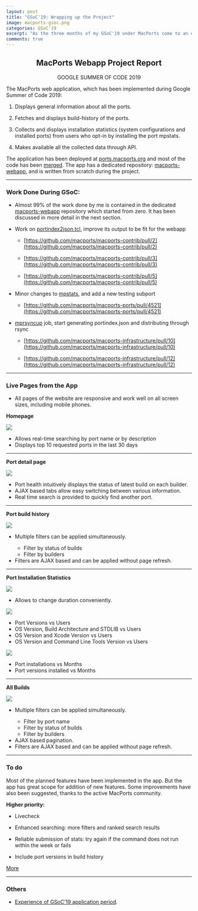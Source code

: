 ```yaml
---
layout: post
title: "GSoC'19: Wrapping up the Project"
image: macports-gsoc.png
categories: GSoC'19
excerpt: "As the three months of my GSoC'19 under MacPorts come to an end, here is the report of the project."
comments: true
---
```


<h2 align="center">MacPorts Webapp Project Report</h2>
<p align="center">GOOGLE SUMMER OF CODE 2019</p>

The MacPorts web application, which has been implemented during Google Summer of Code 2019:

1. Displays general information about all the ports.

2. Fetches and displays build-history of the ports.

3. Collects and displays installation statistics (system configurations and installed ports) from users who opt-in by installing the port mpstats.

4. Makes available all the collected data through API.

The application has been deployed at [ports.macports.org](https://ports.macports.org) and most of the code has been [merged](https://github.com/macports/macports-webapp). The app has a dedicated repository: [macports-webapp](https://github.com/macports/macports-webapp), and is written from scratch during the project.

* * *


### Work Done During GSoC:

* Almost 99% of the work done by me is contained in the dedicated [macports-webapp](https://github.com/macports/macports-webapp) repository which started from zero. It has been discussed in more detail in the next section.

* Work on [portindex2json.tcl](https://github.com/macports/macports-contrib/tree/master/portindex2json), improve its output to be fit for the webapp

    * [https://github.com/macports/macports-contrib/pull/2](https://github.com/macports/macports-contrib/pull/2)

    * [https://github.com/macports/macports-contrib/pull/3](https://github.com/macports/macports-contrib/pull/3)

    * [https://github.com/macports/macports-contrib/pull/5](https://github.com/macports/macports-contrib/pull/5)

* Minor changes to [mpstats](https://github.com/macports/macports-ports/tree/master/sysutils/mpstats), and add a new testing subport

    * [https://github.com/macports/macports-ports/pull/4521](https://github.com/macports/macports-ports/pull/4521)

* [mprsyncup](https://github.com/macports/macports-infrastructure/blob/master/jobs/mprsyncup) job, start generating portindex.json and distributing through rsync

    * [https://github.com/macports/macports-infrastructure/pull/10](https://github.com/macports/macports-infrastructure/pull/10)

    * [https://github.com/macports/macports-infrastructure/pull/12](https://github.com/macports/macports-infrastructure/pull/12)

* * *


### Live Pages from the App

* All pages of the website are responsive and work well on all screen sizes, including mobile phones.

**Homepage**

<div class="row">
    <div class="col-md-7"><img src="/images/posts/gsoc19/homepage.png" class="img-fluid img-thumbnail">
    </div>
    <div class="col-md-5">
    <ul>
        <li>Allows real-time searching by port name or by description</li>
        <li>Displays top 10 requested ports in the last 30 days</li>
    </ul>
    </div>
</div>

* * *

**Port detail page**
<div class="row">
    <div class="col-md-7"><img src="/images/posts/gsoc19/portsummary.png" class="img-fluid img-thumbnail">
    </div>
    <div class="col-md-5">
    <ul>
        <li>Port health intuitively displays the status of latest build on each builder.</li>
        <li>AJAX based tabs allow easy switching between various information.</li>
        <li>Real time search is provided to quickly find another port.</li>
    </ul>
    </div>
</div>

* * *

**Port build history**
<div class="row">
    <div class="col-md-7"><img src="/images/posts/gsoc19/portbuilds.png" class="img-fluid img-thumbnail">
    </div>
    <div class="col-md-5">
    <ul>
        <li>Multiple filters can be applied simultaneously.</li>
        <ul>
            <li>Filter by status of builds</li>
            <li>Filter by builders</li>
        </ul>
        <li>Filters are AJAX based and can be applied without page refresh.</li>
    </ul>
    </div>
</div>

* * *

**Port Installation Statistics**
<div class="row">
    <div class="col-md-4"><img src="/images/posts/gsoc19/portstats1.png" class="img-fluid img-thumbnail">
        <ul>
        <li>Allows to change duration conveniently.</li>
        </ul>
    </div>
    <div class="col-md-4"><img src="/images/posts/gsoc19/portstats2.png" class="img-fluid img-thumbnail">
        <ul>
        <li>Port Versions vs Users</li>
        <li>OS Version, Build Architecture and STDLIB vs Users</li>
        <li>OS Version and Xcode Version vs Users</li>
        <li>OS Version and Command Line Tools Version vs Users</li>
        </ul>
    </div>
    <div class="col-md-4"><img src="/images/posts/gsoc19/portstats3.png" class="img-fluid img-thumbnail">
        <ul>
            <li>Port installations vs Months</li>
            <li>Port versions installed vs Months</li>
        </ul>
    </div>
</div>

* * *

**All Builds**
<div class="row">
    <div class="col-md-7"><img src="/images/posts/gsoc19/allbuilds.png" class="img-fluid img-thumbnail">
    </div>
    <div class="col-md-5">
    <ul>
        <li>Multiple filters can be applied simultaneously.</li>
            <ul>
                <li>Filter by port name</li>
                <li>Filter by status of builds</li>
                <li>Filter by builders</li>
            </ul>
        <li>AJAX based pagination.</li>
        <li>Filters are AJAX based and can be applied without page refresh.</li>
    </ul>
    </div>
</div>






* * *


### To do

Most of the planned features have been implemented in the app. But the app has great scope for addition of new features. Some improvements have also been suggested, thanks to the active MacPorts community.

**Higher priority:**

* Livecheck

* Enhanced searching: more filters and ranked search results

* Reliable submission of stats: try again if the command does not run within the week or fails

* Include port versions in build history

[More](https://docs.google.com/document/d/1TqNHm3NrtLDelWqY7P4pZyTMZDJrlsPymFZklzV2t24/edit#)

* * *


### Others

* [Experience of GSoC’19 application period](https://arjunsalyan.github.io/gsoc19-as-it-happened-so-far/).
